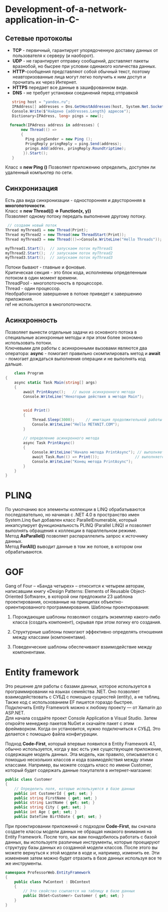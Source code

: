 # Development-of-a-network-application-in-C-

## **Сетевые протоколы**
* **TCP** - первичный, гарантирует упорядоченную доставку данных от пользователя к серверу (и наоборот).
* **UDP** - не гарантирует отправку сообщений, доставляет пакеты вразнобой, но бысрее при условии одинакого количества данных.
* **HTTP**-сообщения представляют собой обычный текст, поэтому неавторизованные лица могут легко получить к ним доступ и прочитать их через Интернет.
* **HTTPS** передает все данные в зашифрованном виде.
* **DNS** - не требует установки соединений перед отправкой

 ```C#
    string host = "yandex.ru";
    IPAddress[] addresses = Dns.GetHostAddresses(host, System.Net.Sockets.AddresFamily.InterNetwork);
    Console.Write($"Найдено {addresses.Length} адресов");
    Dictionary<IPAdress, long> pings = new();  
  
   foreach(IPAdress address in addresses) {
        new Thread(() =>
        {
          Ping pingSender = new Ping ();
          PringReply pringReply = ping.Send(address);
          prings.Add(addres, pringReply.Roundtriptime);
         }).Start();
    }
 ```
 Класс **= new Ping ()**
 Позволяет приложению определить, доступен ли удаленный компьютер по сети.
    
  ## **Синхронизация**
  
  Есть два вида синхронизации - односторонняя и двусторонняя в **многопоточности**.  
  Класс **= new Thread(() => Function(x, y))**  
  Позволяет одному потоку передать выполнение другому потоку.  
   ```C#
    // создаем новый поток
  Thread myThread1 = new Thread(Print); 
  Thread myThread2 = new Thread(new ThreadStart(Print));
  Thread myThread3 = new Thread(()=>Console.WriteLine("Hello Threads"));
   
  myThread1.Start();  // запускаем поток myThread1
  myThread2.Start();  // запускаем поток myThread2
  myThread3.Start();  // запускаем поток myThread3
  ```
   Потоки бывают - главные и фоновые.  
   Критическая секция - это блок кода, исполняемы определенным потоком в один момент времени.  
   ThreadPool - многопоточность в процессоре.  
   Thread - один процессор.  
   Необработанное завершение в потоке приведет к завершению приложения.  
   ref не используется в многопоточности.  

  ## **Асинхронность**
  
  Позволяет вынести отдельные задачи из основного потока в специальные асинхронные методы и при этом более экономно использовать потоки.  
  Ключевыми для работы с асинхронными вызовами являются два оператора: **async** - помогает правильно скомпилировать метод и **await** - помогает дождаться выполнения операции и не выполнять код дальше.

```C#
    class Program
{
    async static Task Main(string[] args)
    {
        await PrintAsync();   // вызов асинхронного метода
        Console.WriteLine("Некоторые действия в методе Main");
 
 
        void Print()
        {
            Thread.Sleep(3000);     // имитация продолжительной работы
            Console.WriteLine("Hello METANIT.COM");
        }
 
        // определение асинхронного метода
        async Task PrintAsync()
        {
            Console.WriteLine("Начало метода PrintAsync"); // выполняется синхронно
            await Task.Run(() => Print());                // выполняется асинхронно
            Console.WriteLine("Конец метода PrintAsync");
        }
    }
}
```

# **PLINQ**
По умолчанию все элементы коллекции в LINQ обрабатываются последовательно, но начиная с .NET 4.0 в пространство имен System.Linq был добавлен класс ParallelEnumerable, который инкапсулирует функциональность PLINQ (Parallel LINQ) и позволяет выполнять обращения к коллекции в параллельном режиме.  
Метод **AsParallel()** позволяет распараллелить запрос к источнику данных.  
Метод **ForAll()** выводит данные в том же потоке, в котором они обрабатываются.  

  # **GOF**
Gang of Four – «Банда четырех» – относится к четырем авторам, написавшим книгу «Design Patterns: Elements of Reusable Object-Oriented Software», в которой они предложили 23 шаблона проектирования, основанные на принципах объектно-ориентированного программирования.
Шаблоны проектирования:

1. Порождающие шаблоны позволяют создать экземпляр какого-либо класса (создать компонент), скрывая при этом логику его создания.

2. Структурные шаблоны помогают эффективно определять отношения между классами (компонентами).

3. Поведенческие шаблоны обеспечивают взаимодействие между компонентами.

# **Entity framework**
Это решение для работы с базами данных, которое используется в программировании на языках семейства .NET. Оно позволяет взаимодействовать с СУБД с помощью сущностей (entity), а не таблиц. Также код с использованием EF пишется гораздо быстрее.  
Подключить Entity Framework можно к любому проекту — от Xamarin до ASP.NET.  
Для начала создайте проект Console Application в Visual Studio. Затем откройте менеджер пакетов NuGet и  скачайте пакет с этим фреймворком. Когда он установится, нужно подключиться к СУБД. Это делается с помощью файла конфигурации.  

Подход **Code-First**, который впервые появился в Entity Framework 4.1, обычно используется, когда у вас есть уже существующее приложение, содержащее модель данных. Эта модель, как правило, описывается с помощью нескольких классов и кода взаимодействия между этими классами. Например, вы можете создать класс по имени Customer, который будет содержать данные покупателя в интернет-магазине:
```C#
public class Customer
{
    // Определить поля, которые используются в базе данных
    public int CustomerId { get; set; }
    public string FirstName { get; set; }
    public string LastName { get; set; }
    public string City { get; set; }
    public int Age { get; set; }
    public DateTime BirthDate { get; set; }
```

При проектировании приложений с подходом **Code-First**, вы сначала создаете классы модели данных не обращая никакого внимания на Entity Framework. После того, как вам понадобилось работать с базой данных, вы используете различные инструменты, которые проецируют структуру базы данных из созданной модели классов. После этого вы можете вернуться к этой модели в коде и, например, изменить ее. Эти изменения затем можно будет отразить в базе данных используя все те же инструменты.
```C#
namespace ProfessorWeb.EntityFramework
{
    public class PwContext : DbContext
    {
        // Это свойство ссылается на таблицу в базе данных
        public DbSet<Customer> Customer { get; set; }
    }
}
```
